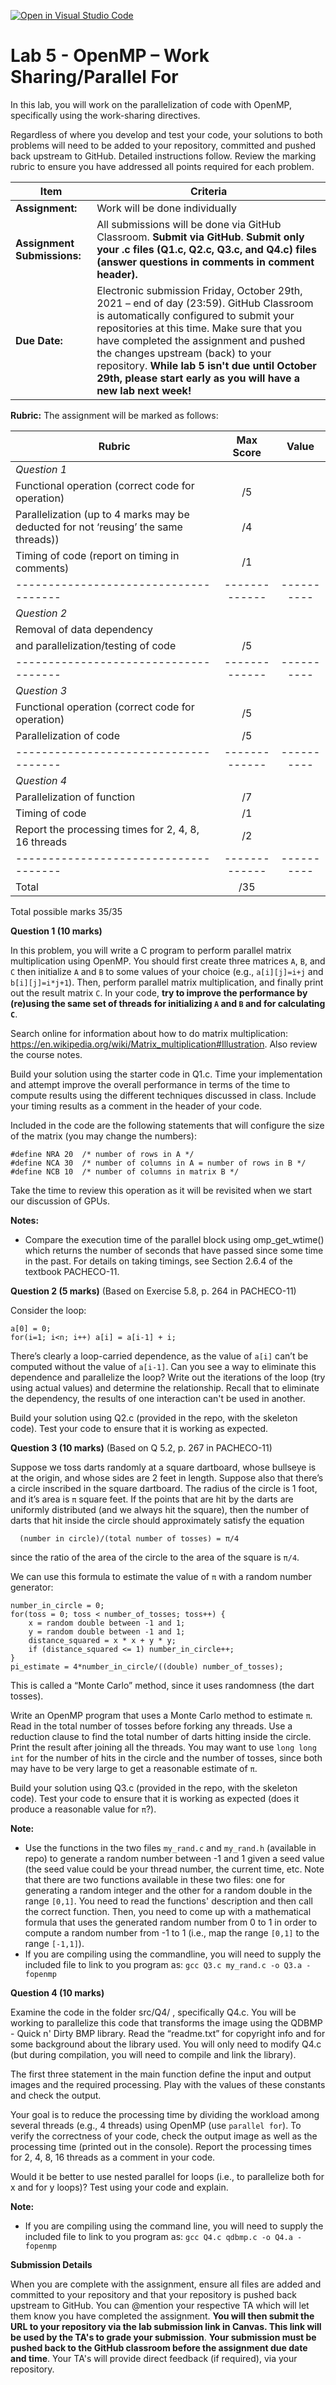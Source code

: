 [![Open in Visual Studio Code](https://classroom.github.com/assets/open-in-vscode-f059dc9a6f8d3a56e377f745f24479a46679e63a5d9fe6f495e02850cd0d8118.svg)](https://classroom.github.com/online_ide?assignment_repo_id=6164125&assignment_repo_type=AssignmentRepo)
# Lab 5 - OpenMP – Work Sharing/Parallel For

In this lab, you will work on the parallelization of code with OpenMP, specifically using the work-sharing directives. 

Regardless of where you develop and test your code, your solutions to both problems will need to be added to your repository, committed and pushed back upstream to GitHub.  Detailed instructions follow.  Review the marking rubric to ensure you have addressed all points required for each problem.  

| **Item**            | **Criteria** |
|----------------|---------------|
|**Assignment:** | Work will be done individually|
|**Assignment Submissions:**| All submissions will be done via GitHub Classroom. **Submit via GitHub**. **Submit only your .c files (Q1.c, Q2.c, Q3.c, and Q4.c) files (answer questions in comments in comment header).**|
|**Due Date:**| Electronic submission Friday, October 29th, 2021 – end of day (23:59).  GitHub Classroom is automatically configured to submit your repositories at this time.  Make sure that you have completed the assignment and pushed the changes upstream (back) to your repository.  **While lab 5 isn't due until October 29th, please start early as you will have a new lab next week!**|

**Rubric:** The assignment will be marked as follows:

| **Rubric**                          | **Max Score** | **Value**  |
|-------------------------------------|:-------------:|:----------:|
|*Question 1*                         |               |            |           |                                                                
|Functional operation (correct code for operation)        |       /5    |            |
|Parallelization (up to 4 marks may be deducted for not ‘reusing’ the same threads))       |       /4    |            |
|Timing of code (report on timing in comments) |       /1     |            |
|-------------------------------------|-------------|----------|
|*Question 2*                         |               |            |           |      
|Removal of data dependency                 |          |            |
|and parallelization/testing of code                 |       /5   |            |
|-------------------------------------|-------------|----------|
|*Question 3*                         |               |            |           |      
| Functional operation (correct code for operation) |   /5 |  | 
| Parallelization of code           |   /5    |   |
|-------------------------------------|-------------|----------|
|*Question 4*                         |               |         |
| Parallelization of function | /7| |
| Timing of code | /1 |
| Report the processing times for 2, 4, 8, 16 threads | /2 |   |
|-------------------------------------|-------------|----------|
|Total                                |       /35     |            |

Total possible marks 35/35

**Question 1 (10 marks)**

In this problem, you will write a C program to perform parallel matrix multiplication using OpenMP. You should first create three matrices `A`, `B`, and `C` then initialize `A` and `B` to some values of your choice (e.g., `a[i][j]=i+j` and `b[i][j]=i*j+1`). Then, perform parallel matrix multiplication, and finally print out the result matrix `C`. In your code, **try to improve the performance by (re)using the same set of threads for initializing `A` and `B` and for calculating `C`**. 

Search online for information about how to do matrix multiplication: https://en.wikipedia.org/wiki/Matrix_multiplication#Illustration.  Also review the course notes. 

Build your solution using the starter code in Q1.c.   Time your implementation and attempt improve the overall performance in terms of the time to compute results using the different techniques discussed in class.   Include your timing results as a comment in the header of your code.

Included in the code are the following statements that will configure the size of the matrix (you  may change the numbers):
```
#define NRA 20  /* number of rows in A */
#define NCA 30  /* number of columns in A = number of rows in B */
#define NCB 10  /* number of columns in matrix B */
```

Take the time to review this operation as it will be revisited when we start our discussion of GPUs.

**Notes:**

* Compare the execution time of the parallel block using omp_get_wtime() which returns the number of seconds that have passed since some time in the past. For details on taking timings, see Section 2.6.4 of the textbook PACHECO-11.

**Question 2 (5 marks)** (Based on Exercise 5.8, p. 264 in PACHECO-11) 

Consider the loop:

```
a[0] = 0;
for(i=1; i<n; i++) a[i] = a[i-1] + i;
```
There’s clearly a loop-carried dependence, as the value of `a[i]` can’t be computed without the value of `a[i-1]`. Can you see a way to eliminate this dependence and parallelize the loop?  Write out the iterations of the loop (try using actual values) and determine the relationship. Recall that to eliminate the dependency, the results of one interaction can't be used in another.   

Build your solution using Q2.c (provided in the repo, with the skeleton code). Test your code to ensure that it is working as expected.  

**Question 3 (10 marks)** (Based on Q 5.2, p. 267 in PACHECO-11)

Suppose we toss darts randomly at a square dartboard, whose bullseye is at the origin, and whose sides are 2 feet in length. Suppose also that there’s a circle inscribed in the square dartboard. The radius of the circle is 1 foot, and it’s area is `π` square feet. If the points that are hit by the darts are uniformly distributed (and we always hit the square), then the number of darts that hit inside the circle should approximately satisfy the equation 
```
  (number in circle)/(total number of tosses) = π/4
```
since the ratio of the area of the circle to the area of the square is `π/4`. 

We can use this formula to estimate the value of `π` with a random number generator:
```
number_in_circle = 0;
for(toss = 0; toss < number_of_tosses; toss++) {
    x = random double between -1 and 1;
    y = random double between -1 and 1;
    distance_squared = x * x + y * y;
    if (distance_squared <= 1) number_in_circle++;
}
pi_estimate = 4*number_in_circle/((double) number_of_tosses);
```
This is called a “Monte Carlo” method, since it uses randomness (the dart tosses).

Write an OpenMP program that uses a Monte Carlo method to estimate `π`. Read in the total number of tosses before forking any threads. Use a reduction clause to find the total number of darts hitting inside the circle. Print the result after joining all the threads. You may want to use `long long int` for the number of hits in the circle and the number of tosses, since both may have to be very large to get a reasonable estimate of `π`.

Build your solution using Q3.c (provided in the repo, with the skeleton code). Test your code to ensure that it is working as expected (does it produce a reasonable value for `π`?).  

**Note:** 
* Use the functions in the two files `my_rand.c` and `my_rand.h` (available in repo) to generate a random number between -1 and 1 given a seed value (the seed value could be your thread number, the current time, etc. Note that there are two functions available in these two files: one for generating a random integer and the other for a random double in the range `[0,1]`. You need to read the functions' description and then call the correct function. Then, you need to come up with a mathematical formula that uses the generated random number from 0 to 1 in order to compute a random number from -1 to 1 (i.e., map the range `[0,1]` to the range `[-1,1]`).
* If you are compiling using the commandline, you will need to supply the included file to link to you program as: `gcc Q3.c my_rand.c -o Q3.a -fopenmp` 

**Question 4 (10 marks)**   

Examine the code in the folder src/Q4/ , specifically Q4.c.  You will be working to parallelize this code that transforms the image using the QDBMP - Quick n' Dirty BMP library. Read the “readme.txt” for copyright info and for some background about the library used.  You will only need to modify Q4.c (but during compilation, you will need to compile and link the library). 

The first three statement in the main function define the input and output images and the required processing. Play with the values of these constants and check the output. 

Your goal is to reduce the processing time by dividing the workload among several threads (e.g., 4 threads) using OpenMP (use `parallel for`). To verify the correctness of your code, check the output image as well as the processing time (printed out in the console). Report the processing times for 2, 4, 8, 16 threads as a comment in your code.

Would it be better to use nested parallel for loops (i.e., to parallelize both for x and for y loops)? Test using your code and explain.

**Note:**  
* If you are compiling using the command line, you will need to supply the included file to link to you program as: `gcc Q4.c qdbmp.c -o Q4.a -fopenmp` 

**Submission Details**

When you are complete with the assignment, ensure all files are added and committed to your repository and that your repository is pushed back upstream to GitHub.  You can @mention your respective TA which will let them know you have completed the assignment.  **You will then submit the URL to your repository via the lab submission link in Canvas.  This link will be used by the TA's to grade your submission**.  **Your submission must be pushed back to the GitHub classroom before the assignment due date and time**.  Your TA's will provide direct feedback (if required), via your repository. 
